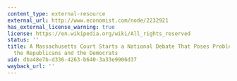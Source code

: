 ```yaml
---
content_type: external-resource
external_url: http://www.economist.com/node/2232921
has_external_license_warning: true
license: https://en.wikipedia.org/wiki/All_rights_reserved
status: ''
title: A Massachusetts Court Starts a National Debate That Poses Problems for Both
  the Republicans and the Democrats
uid: dba48e7b-d336-4263-b640-3a33e9906d37
wayback_url: ''
---
```

